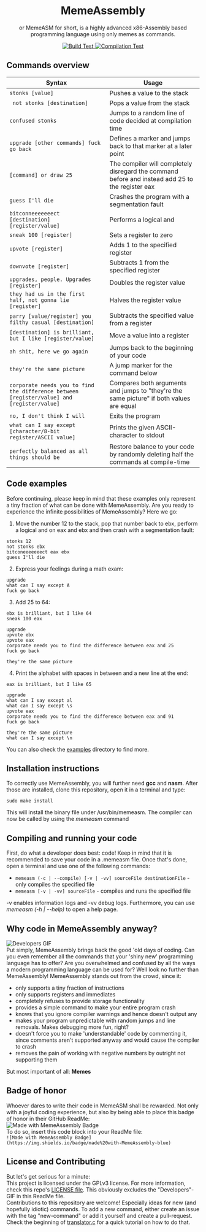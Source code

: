 <p align="center">
 <h1 align="center">MemeAssembly</h1>
 <p align="center">or MemeASM for short, is a highly advanced x86-Assembly based programming language using only memes as commands.</p>
</p>
  <p align="center">
    <a href="https://github.com/kammt/MemeAssembly/actions/workflows/build_test.yml">
        <img src="https://github.com/kammt/MemeAssembly/actions/workflows/build_test.yml/badge.svg" alt="Build Test">
    </a>
    <a href="https://github.com/kammt/MemeAssembly/actions/workflows/compilation_test.yml">
      <img src="https://github.com/kammt/MemeAssembly/actions/workflows/compilation_test.yml/badge.svg" alt="Compilation Test" />
   </a>
  </p>

## Commands overview
Syntax  | Usage
------------- | -------------
```stonks [value]``` | Pushes a value to the stack
``` not stonks [destination]``` | Pops a value from the stack
```confused stonks``` | Jumps to a random line of code decided at compilation time
```upgrade [other commands] fuck go back``` | Defines a marker and jumps back to that marker at a later point
```[command] or draw 25``` | The compiler will completely disregard the command before and instead add 25 to the register eax
```guess I'll die``` | Crashes the program with a segmentation fault
```bitconneeeeeeect [destination] [register/value]``` | Performs a logical and
```sneak 100 [register]``` | Sets a register to zero
```upvote [register]``` | Adds 1 to the specified register
```downvote [register]``` | Subtracts 1 from the specified register
```upgrades, people. Upgrades [register]``` | Doubles the register value
```they had us in the first half, not gonna lie [register]``` | Halves the register value
```parry [value/register] you filthy casual [destination]``` | Subtracts the specified value from a register
```[destination] is brilliant, but I like [register/value]``` | Move a value into a register
```ah shit, here we go again``` | Jumps back to the beginning of your code
```they're the same picture``` | A jump marker for the command below
```corporate needs you to find the difference between [register/value] and [register/value]``` | Compares both arguments and jumps to "they're the same picture" if both values are equal
```no, I don't think I will``` | Exits the program
```what can I say except [character/8-bit register/ASCII value]``` | Prints the given ASCII-character to stdout
```perfectly balanced as all things should be``` | Restore balance to your code by randomly deleting half the commands at compile-time

## Code examples
Before continuing, please keep in mind that these examples only represent a tiny fraction of what can be done with MemeAssembly. Are you ready to experience the infinite possibilities of MemeAssembly? Here we go:
1. Move the number 12 to the stack, pop that number back to ebx, perform a logical and on eax and ebx and then crash with a segmentation fault:
```
stonks 12
not stonks ebx
bitconeeeeeeect eax ebx
guess I'll die
```
2. Express your feelings during a math exam:
```
upgrade
what can I say except A
fuck go back
```
3. Add 25 to 64:
```
ebx is brilliant, but I like 64
sneak 100 eax

upgrade
upvote ebx
upvote eax
corporate needs you to find the difference between eax and 25
fuck go back

they're the same picture
```

4. Print the alphabet with spaces in between and a new line at the end:
```
eax is brilliant, but I like 65

upgrade
what can I say except al
what can I say except \s
upvote eax
corporate needs you to find the difference between eax and 91
fuck go back

they're the same picture
what can I say except \n
```

You can also check the [examples](examples/) directory to find more.

## Installation instructions
To correctly use MemeAssembly, you will further need **gcc** and **nasm**. After those are installed, clone this repository, open it in a terminal and type:
```
sudo make install
```
This will install the binary file under /usr/bin/memeasm. The compiler can now be called by using the *memeasm* command

## Compiling and running your code
First, do what a developer does best: code! Keep in mind that it is recommended to save your code in a .memeasm file. 
Once that's done, open a terminal and use one of the following commands:
- ```memeasm (-c | --compile) [-v | -vv] sourceFile destinationFile``` - only compiles the specified file
- ```memeasm [-v | -vv] sourceFile``` - compiles and runs the specified file

-v enables information logs and -vv debug logs. Furthermore, you can use *memeasm (-h | --help)* to open a help page.
    
## Why code in MemeAssembly anyway?
![Developers GIF](https://media.tenor.com/images/02fea7f02da34ea33c58a38d57fd5c5f/tenor.gif)\
Put simply, MemeAssembly brings back the good 'old days of coding. Can you even remember all the commands that your 'shiny new' programming language has to offer? Are you overwhelmed and confused by all the ways a modern programming language can be used for? Well look no further than MemeAssembly!
MemeAssembly stands out from the crowd, since it:
- only supports a tiny fraction of instructions
- only supports registers and immediates
- completely refuses to provide storage functionality
- provides a simple command to make your entire program crash
- knows that you ignore compiler warnings and hence doesn't output any
- makes your program unpredictable with random jumps and line removals. Makes debugging more fun, right?
- doesn't force you to make 'understandable' code by commenting it, since comments aren't supported anyway and would cause the compiler to crash
- removes the pain of working with negative numbers by outright not supporting them

But most important of all: **Memes**

## Badge of honor
Whoever dares to write their code in MemeASM shall be rewarded. Not only with a joyful coding experience, but also by being able to place this badge of honor in their GitHub ReadMe:\
![Made with MemeAssembly Badge](https://img.shields.io/badge/made%20with-MemeAssembly-blue)\
To do so, insert this code block into your ReadMe file: \
```![Made with MemeAssembly Badge](https://img.shields.io/badge/made%20with-MemeAssembly-blue)```

## License and Contributing
But let's get serious for a minute: \
This project is licensed under the GPLv3 license. For more information, check this repo's <a href="LICENSE">LICENSE file</a>. This obviously excludes the "Developers"-GIF in this ReadMe file. \
Contributions to this repository are welcome! Especially ideas for new (and hopefully idiotic) commands. To add a new command, either create an issue with the tag "new-command" or add it yourself and create a pull-request. Check the beginning of <a href="compiler/translator.c">translator.c</a> for a quick tutorial on how to do that.

